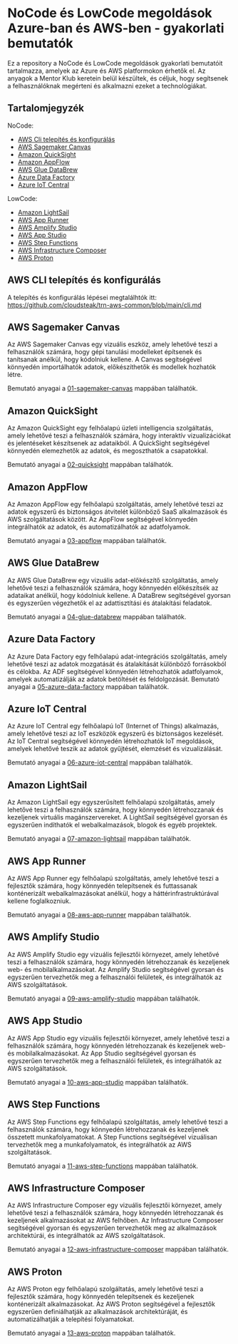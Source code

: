 # NoCode és LowCode megoldások Azure-ban és AWS-ben - gyakorlati bemutatók

Ez a repository a NoCode és LowCode megoldások gyakorlati bemutatóit tartalmazza, amelyek az Azure és AWS platformokon érhetők el. 
Az anyagok a Mentor Klub keretein belül készültek, és céljuk, hogy segítsenek a felhasználóknak megérteni és alkalmazni ezeket a technológiákat.

## Tartalomjegyzék

NoCode:
- [AWS Cli telepítés és konfigurálás](#aws-cli-telepítés-és-konfigurálás)
- [AWS Sagemaker Canvas](#aws-sagemaker-canvas)
- [Amazon QuickSight](#amazon-quicksight)
- [Amazon AppFlow](#amazon-appflow)
- [AWS Glue DataBrew](#aws-glue-databrew)
- [Azure Data Factory](#azure-data-factory)
- [Azure IoT Central](#azure-iot-central)

LowCode:
- [Amazon LightSail](#amazon-lightsail)
- [AWS App Runner](#aws-app-runner)
- [AWS Amplify Studio](#aws-amplify-studio)
- [AWS App Studio](#aws-app-studio)
- [AWS Step Functions](#aws-step-functions)
- [AWS Infrastructure Composer](#aws-infrastructure-composer)
- [AWS Proton](#aws-proton)

## AWS CLI telepítés és konfigurálás

A telepítés és konfigurálás lépései megtalálhtók itt: https://github.com/cloudsteak/trn-aws-common/blob/main/cli.md


## AWS Sagemaker Canvas

Az AWS Sagemaker Canvas egy vizuális eszköz, amely lehetővé teszi a felhasználók számára, hogy gépi tanulási modelleket építsenek és tanítsanak anélkül, hogy kódolniuk kellene. A Canvas segítségével könnyedén importálhatók adatok, előkészíthetők és modellek hozhatók létre.

Bemutató anyagai a [01-sagemaker-canvas](01-sagemaker-canvas) mappában találhatók.

## Amazon QuickSight

Az Amazon QuickSight egy felhőalapú üzleti intelligencia szolgáltatás, amely lehetővé teszi a felhasználók számára, hogy interaktív vizualizációkat és jelentéseket készítsenek az adataikból. A QuickSight segítségével könnyedén elemezhetők az adatok, és megoszthatók a csapatokkal.

Bemutató anyagai a [02-quicksight](02-quicksight) mappában találhatók.

## Amazon AppFlow

Az Amazon AppFlow egy felhőalapú szolgáltatás, amely lehetővé teszi az adatok egyszerű és biztonságos átvitelét különböző SaaS alkalmazások és AWS szolgáltatások között. Az AppFlow segítségével könnyedén integrálhatók az adatok, és automatizálhatók az adatfolyamok.

Bemutató anyagai a [03-appflow](03-appflow) mappában találhatók.

## AWS Glue DataBrew

Az AWS Glue DataBrew egy vizuális adat-előkészítő szolgáltatás, amely lehetővé teszi a felhasználók számára, hogy könnyedén előkészítsék az adataikat anélkül, hogy kódolniuk kellene. A DataBrew segítségével gyorsan és egyszerűen végezhetők el az adattisztítási és átalakítási feladatok.

Bemutató anyagai a [04-glue-databrew](04-glue-databrew) mappában találhatók.

## Azure Data Factory

Az Azure Data Factory egy felhőalapú adat-integrációs szolgáltatás, amely lehetővé teszi az adatok mozgatását és átalakítását különböző forrásokból és célokba. Az ADF segítségével könnyedén létrehozhatók adatfolyamok, amelyek automatizálják az adatok betöltését és feldolgozását.
Bemutató anyagai a [05-azure-data-factory](05-azure-data-factory) mappában találhatók.

## Azure IoT Central

Az Azure IoT Central egy felhőalapú IoT (Internet of Things) alkalmazás, amely lehetővé teszi az IoT eszközök egyszerű és biztonságos kezelését. Az IoT Central segítségével könnyedén létrehozhatók IoT megoldások, amelyek lehetővé teszik az adatok gyűjtését, elemzését és vizualizálását.

Bemutató anyagai a [06-azure-iot-central](06-azure-iot-central) mappában találhatók.

## Amazon LightSail

Az Amazon LightSail egy egyszerűsített felhőalapú szolgáltatás, amely lehetővé teszi a felhasználók számára, hogy könnyedén létrehozzanak és kezeljenek virtuális magánszervereket. A LightSail segítségével gyorsan és egyszerűen indíthatók el webalkalmazások, blogok és egyéb projektek.

Bemutató anyagai a [07-amazon-lightsail](07-amazon-lightsail) mappában találhatók.  

## AWS App Runner

Az AWS App Runner egy felhőalapú szolgáltatás, amely lehetővé teszi a fejlesztők számára, hogy könnyedén telepítsenek és futtassanak konténerizált webalkalmazásokat anélkül, hogy a háttérinfrastruktúrával kellene foglalkozniuk.

Bemutató anyagai a [08-aws-app-runner](08-aws-app-runner) mappában találhatók.

## AWS Amplify Studio

Az AWS Amplify Studio egy vizuális fejlesztői környezet, amely lehetővé teszi a felhasználók számára, hogy könnyedén létrehozzanak és kezeljenek web- és mobilalkalmazásokat. Az Amplify Studio segítségével gyorsan és egyszerűen tervezhetők meg a felhasználói felületek, és integrálhatók az AWS szolgáltatások.

Bemutató anyagai a [09-aws-amplify-studio](09-aws-amplify-studio) mappában találhatók.  

## AWS App Studio

Az AWS App Studio egy vizuális fejlesztői környezet, amely lehetővé teszi a felhasználók számára, hogy könnyedén létrehozzanak és kezeljenek web- és mobilalkalmazásokat. Az App Studio segítségével gyorsan és egyszerűen tervezhetők meg a felhasználói felületek, és integrálhatók az AWS szolgáltatások.

Bemutató anyagai a [10-aws-app-studio](10-aws-app-studio) mappában találhatók.

## AWS Step Functions

Az AWS Step Functions egy felhőalapú szolgáltatás, amely lehetővé teszi a felhasználók számára, hogy könnyedén létrehozzanak és kezeljenek összetett munkafolyamatokat. A Step Functions segítségével vizuálisan tervezhetők meg a munkafolyamatok, és integrálhatók az AWS szolgáltatások.

Bemutató anyagai a [11-aws-step-functions](11-aws-step-functions) mappában találhatók.

## AWS Infrastructure Composer

Az AWS Infrastructure Composer egy vizuális fejlesztői környezet, amely lehetővé teszi a felhasználók számára, hogy könnyedén létrehozzanak és kezeljenek alkalmazásokat az AWS felhőben. Az Infrastructure Composer segítségével gyorsan és egyszerűen tervezhetők meg az alkalmazások architektúrái, és integrálhatók az AWS szolgáltatások.

Bemutató anyagai a [12-aws-infrastructure-composer](12-aws-infrastructure-composer) mappában találhatók.

## AWS Proton

Az AWS Proton egy felhőalapú szolgáltatás, amely lehetővé teszi a fejlesztők számára, hogy könnyedén telepítsenek és kezeljenek konténerizált alkalmazásokat. Az AWS Proton segítségével a fejlesztők egyszerűen definiálhatják az alkalmazások architektúráját, és automatizálhatják a telepítési folyamatokat.

Bemutató anyagai a [13-aws-proton](13-aws-proton) mappában találhatók.
